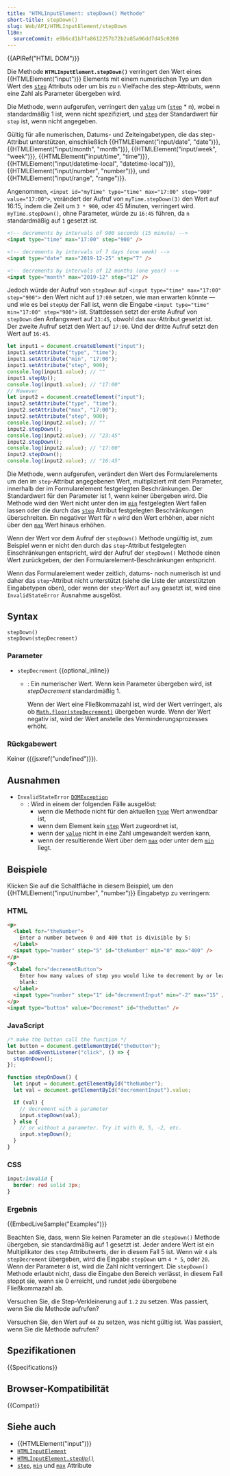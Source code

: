 ```yaml
---
title: "HTMLInputElement: stepDown() Methode"
short-title: stepDown()
slug: Web/API/HTMLInputElement/stepDown
l10n:
  sourceCommit: e9b6cd1b7fa8612257b72b2a85a96dd7d45c0200
---
```


{{APIRef("HTML DOM")}}

Die Methode **`HTMLInputElement.stepDown()`** verringert den Wert eines {{HTMLElement("input")}} Elements mit einem numerischen Typ um den Wert des [`step`](/de/docs/Web/HTML/Reference/Attributes/step) Attributs oder um bis zu `n` Vielfache des step-Attributs, wenn eine Zahl als Parameter übergeben wird.

Die Methode, wenn aufgerufen, verringert den [`value`](/de/docs/Web/HTML/Reference/Elements/input#value) um ([`step`](/de/docs/Web/HTML/Reference/Elements/input#step) \* n), wobei n standardmäßig 1 ist, wenn nicht spezifiziert, und [`step`](/de/docs/Web/HTML/Reference/Attributes/step) der Standardwert für `step` ist, wenn nicht angegeben.

Gültig für alle numerischen, Datums- und Zeiteingabetypen, die das step-Attribut unterstützen, einschließlich {{HTMLElement("input/date", "date")}}, {{HTMLElement("input/month", "month")}}, {{HTMLElement("input/week", "week")}}, {{HTMLElement("input/time", "time")}}, {{HTMLElement("input/datetime-local", "datetime-local")}}, {{HTMLElement("input/number", "number")}}, und {{HTMLElement("input/range", "range")}}.

Angenommen, `<input id="myTime" type="time" max="17:00" step="900" value="17:00">`, verändert der Aufruf von `myTime.stepDown(3)` den Wert auf 16:15, indem die Zeit um `3 * 900`, oder 45 Minuten, verringert wird. `myTime.stepDown()`, ohne Parameter, würde zu `16:45` führen, da `n` standardmäßig auf `1` gesetzt ist.

```html
<!-- decrements by intervals of 900 seconds (15 minute) -->
<input type="time" max="17:00" step="900" />

<!-- decrements by intervals of 7 days (one week) -->
<input type="date" max="2019-12-25" step="7" />

<!-- decrements by intervals of 12 months (one year) -->
<input type="month" max="2019-12" step="12" />
```

Jedoch würde der Aufruf von `stepDown` auf `<input type="time" max="17:00" step="900">` den Wert nicht auf `17:00` setzen, wie man erwarten könnte — und wie es bei `stepUp` der Fall ist, wenn die Eingabe `<input type="time" min="17:00" step="900">` ist. Stattdessen setzt der erste Aufruf von `stepDown` den Anfangswert auf `23:45`, obwohl das `max`-Attribut gesetzt ist. Der zweite Aufruf setzt den Wert auf `17:00`. Und der dritte Aufruf setzt den Wert auf `16:45`.

```js
let input1 = document.createElement("input");
input1.setAttribute("type", "time");
input1.setAttribute("min", "17:00");
input1.setAttribute("step", 900);
console.log(input1.value); // ""
input1.stepUp();
console.log(input1.value); // "17:00"
// However
let input2 = document.createElement("input");
input2.setAttribute("type", "time");
input2.setAttribute("max", "17:00");
input2.setAttribute("step", 900);
console.log(input2.value); // ""
input2.stepDown();
console.log(input2.value); // "23:45"
input2.stepDown();
console.log(input2.value); // "17:00"
input2.stepDown();
console.log(input2.value); // "16:45"
```

Die Methode, wenn aufgerufen, verändert den Wert des Formularelements um den im `step`-Attribut angegebenen Wert, multipliziert mit dem Parameter, innerhalb der im Formularelement festgelegten Beschränkungen. Der Standardwert für den Parameter ist 1, wenn keiner übergeben wird. Die Methode wird den Wert nicht unter den im [`min`](/de/docs/Web/HTML/Reference/Attributes/min) festgelegten Wert fallen lassen oder die durch das [`step`](/de/docs/Web/HTML/Reference/Attributes/step) Attribut festgelegten Beschränkungen überschreiten. Ein negativer Wert für `n` wird den Wert erhöhen, aber nicht über den [`max`](/de/docs/Web/HTML/Reference/Attributes/max) Wert hinaus erhöhen.

Wenn der Wert vor dem Aufruf der `stepDown()` Methode ungültig ist, zum Beispiel wenn er nicht den durch das `step`-Attribut festgelegten Einschränkungen entspricht, wird der Aufruf der `stepDown()` Methode einen Wert zurückgeben, der den Formularelement-Beschränkungen entspricht.

Wenn das Formularelement weder zeitlich, datums- noch numerisch ist und daher das `step`-Attribut nicht unterstützt (siehe die Liste der unterstützten Eingabetypen oben), oder wenn der `step`-Wert auf `any` gesetzt ist, wird eine `InvalidStateError` Ausnahme ausgelöst.

## Syntax

```js-nolint
stepDown()
stepDown(stepDecrement)
```

### Parameter

- `stepDecrement` {{optional_inline}}

  - : Ein numerischer Wert. Wenn kein Parameter übergeben wird, ist _stepDecrement_ standardmäßig 1.

    Wenn der Wert eine Fließkommazahl ist, wird der Wert verringert, als ob [`Math.floor(stepDecrement)`](/de/docs/Web/JavaScript/Reference/Global_Objects/Math/floor) übergeben wurde. Wenn der Wert negativ ist, wird der Wert anstelle des Verminderungsprozesses erhöht.

### Rückgabewert

Keiner ({{jsxref("undefined")}}).

## Ausnahmen

- `InvalidStateError` [`DOMException`](/de/docs/Web/API/DOMException)
  - : Wird in einem der folgenden Fälle ausgelöst:
    - wenn die Methode nicht für den aktuellen [`type`](/de/docs/Web/HTML/Reference/Elements/input#type) Wert anwendbar ist,
    - wenn dem Element kein [`step`](/de/docs/Web/HTML/Reference/Elements/input#step) Wert zugeordnet ist,
    - wenn der [`value`](/de/docs/Web/HTML/Reference/Elements/input#value) nicht in eine Zahl umgewandelt werden kann,
    - wenn der resultierende Wert über dem [`max`](/de/docs/Web/HTML/Reference/Elements/input#max) oder unter dem [`min`](/de/docs/Web/HTML/Reference/Elements/input#min) liegt.

## Beispiele

Klicken Sie auf die Schaltfläche in diesem Beispiel, um den {{HTMLElement("input/number", "number")}} Eingabetyp zu verringern:

### HTML

```html
<p>
  <label for="theNumber">
    Enter a number between 0 and 400 that is divisible by 5:
  </label>
  <input type="number" step="5" id="theNumber" min="0" max="400" />
</p>
<p>
  <label for="decrementButton">
    Enter how many values of step you would like to decrement by or leave it
    blank:
  </label>
  <input type="number" step="1" id="decrementInput" min="-2" max="15" />
</p>
<input type="button" value="Decrement" id="theButton" />
```

### JavaScript

```js
/* make the button call the function */
let button = document.getElementById("theButton");
button.addEventListener("click", () => {
  stepOnDown();
});

function stepOnDown() {
  let input = document.getElementById("theNumber");
  let val = document.getElementById("decrementInput").value;

  if (val) {
    // decrement with a parameter
    input.stepDown(val);
  } else {
    // or without a parameter. Try it with 0, 5, -2, etc.
    input.stepDown();
  }
}
```

### CSS

```css
input:invalid {
  border: red solid 3px;
}
```

### Ergebnis

{{EmbedLiveSample("Examples")}}

Beachten Sie, dass, wenn Sie keinen Parameter an die `stepDown()` Methode übergeben, sie standardmäßig auf 1 gesetzt ist. Jeder andere Wert ist ein Multiplikator des `step` Attributwerts, der in diesem Fall 5 ist. Wenn wir `4` als `stepDecrement` übergeben, wird die Eingabe `stepDown` um `4 * 5`, oder `20`. Wenn der Parameter `0` ist, wird die Zahl nicht verringert. Die `stepDown()` Methode erlaubt nicht, dass die Eingabe den Bereich verlässt, in diesem Fall stoppt sie, wenn sie 0 erreicht, und rundet jede übergebene Fließkommazahl ab.

Versuchen Sie, die Step-Verkleinerung auf `1.2` zu setzen. Was passiert, wenn Sie die Methode aufrufen?

Versuchen Sie, den Wert auf `44` zu setzen, was nicht gültig ist. Was passiert, wenn Sie die Methode aufrufen?

## Spezifikationen

{{Specifications}}

## Browser-Kompatibilität

{{Compat}}

## Siehe auch

- {{HTMLElement("input")}}
- [`HTMLInputElement`](/de/docs/Web/API/HTMLInputElement)
- [`HTMLInputElement.stepUp()`](/de/docs/Web/API/HTMLInputElement/stepUp)
- [`step`](/de/docs/Web/HTML/Reference/Attributes/step),
  [`min`](/de/docs/Web/HTML/Reference/Attributes/min) und
  [`max`](/de/docs/Web/HTML/Reference/Attributes/max) Attribute
